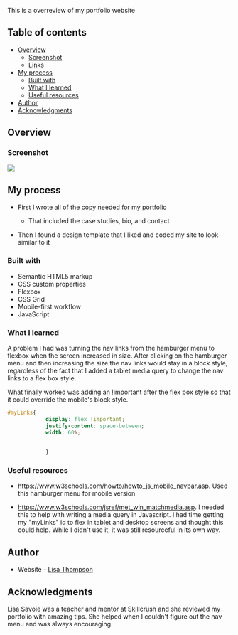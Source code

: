 

This is a overreview of my portfolio website

## Table of contents

- [Overview](#overview)
  - [Screenshot](#screenshot)
  - [Links](#links)
- [My process](#my-process)
  - [Built with](#built-with)
  - [What I learned](#what-i-learned)
  - [Useful resources](#useful-resources)
- [Author](#author)
- [Acknowledgments](#acknowledgments)



## Overview

### Screenshot

![](./screenshot.jpg)


## My process

- First I wrote all of the copy needed for my portfolio
    - That included the case studies, bio, and contact

- Then I found a design template that I liked and coded my site to look similar to it

### Built with

- Semantic HTML5 markup
- CSS custom properties
- Flexbox
- CSS Grid
- Mobile-first workflow
- JavaScript

### What I learned

A problem I had was turning the nav links from the hamburger menu to flexbox when the screen increased in size. After clicking on the hamburger menu and then increasing the size the nav links would stay in a block style, regardless of the fact that I added a tablet media query to change the nav links to a flex box style. 

What finally worked was adding an !important after the flex box style so that it could override the mobile's block style.
```css
#myLinks{	
			display: flex !important;
			justify-content: space-between;	
			width: 60%;
			
			
			}
```


### Useful resources

- https://www.w3schools.com/howto/howto_js_mobile_navbar.asp. Used this hamburger menu for mobile version

- https://www.w3schools.com/jsref/met_win_matchmedia.asp. I needed this to help with writing a media query in Javascript. I had time getting my "myLinks" id to flex in tablet and desktop screens and thought this could help. While I didn't use it, it was still resourceful in its own way.


## Author

- Website - [Lisa Thompson](https://www.lisacodesnow.com)


## Acknowledgments

Lisa Savoie was a teacher and mentor at Skillcrush and she reviewed my portfolio with amazing tips. She helped when I couldn't figure out the nav menu and was always encouraging. 

